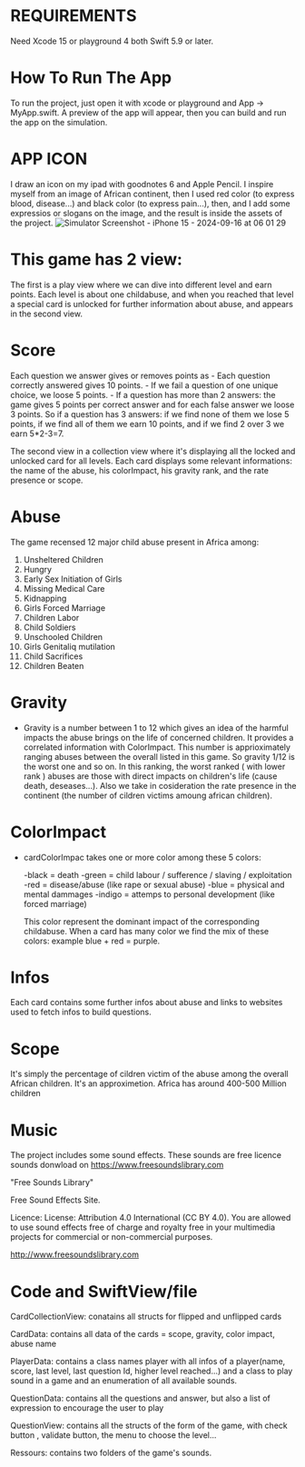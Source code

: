 # REQUIREMENTS

Need Xcode 15 or playground 4 both Swift 5.9 or later.


# How To Run The App

To run the project, just open it with xcode or playground and App -> MyApp.swift. A preview of the app will appear, then you can build and run the app on the simulation.

# APP ICON
  
I draw an icon on my ipad with goodnotes 6 and Apple Pencil. I inspire myself from an image of African continent, then I used red color (to express blood, disease...) and black color (to express pain...), then, and I add some expressios or slogans on the image, and the result is inside the assets of the project. 
![Simulator Screenshot - iPhone 15 - 2024-09-16 at 06 01 29](https://github.com/user-attachments/assets/5c84246f-bc02-4023-a7fc-057f7a38ac1a)


# This game has 2 view:

The first is a play view where we can dive into different level and earn points. Each level is about one childabuse, and when you reached that level
a special card is unlocked for further information about abuse, and appears in the second view.

# Score
Each question we answer gives or removes points as
    - Each question correctly answered gives 10 points.
    - If we fail a question of one unique choice, we loose 5 points.
    - If a question has more than 2 answers: the game gives 5 points per correct answer and  for each false answer we loose 3 points. So if a question has 3 
      answers: if we find none of them we lose 5 points, if we find all of them we earn 10 points, and if we find 2 over 3 we earn 5*2-3=7.
         
The second view in a collection view where it's displaying all the locked and unlocked card for all levels.
Each card displays some relevant informations: the name of the abuse, his colorImpact, his gravity rank, and the rate presence or scope.

# Abuse
The game recensed 12 major child abuse present in Africa among:

1)  Unsheltered Children
2)  Hungry
3)  Early Sex Initiation of Girls
4)  Missing Medical Care
5)  Kidnapping
6)  Girls Forced Marriage
7)  Children Labor
8)  Child Soldiers
9)  Unschooled Children
10) Girls Genitaliq mutilation
11) Child Sacrifices
12) Children Beaten

# Gravity
- Gravity is a number between 1 to 12 which gives an idea of the harmful impacts the abuse brings on the life of concerned children. It provides a correlated information with ColorImpact. This number is apprioximately ranging abuses between the overall listed in this game. So gravity 1/12 is the worst one and so on. In this ranking, the worst ranked ( with lower rank ) abuses are those with direct impacts on children's life (cause death, deseases...). Also we take in cosideration the rate presence in the continent (the number of cildren victims amoung african children).

# ColorImpact
- cardColorImpac takes one or more color among these 5 colors:

    -black = death
    -green = child labour / sufference / slaving / exploitation
    -red = disease/abuse (like rape or sexual abuse)
    -blue = physical and mental dammages
    -indigo = attemps to personal development (like forced marriage)
    
    This color represent the dominant impact of the corresponding childabuse.
    When a card has many color we find the mix of these colors: example blue + red =  purple.


# Infos
Each card contains some further infos about abuse and links to websites used to fetch infos to build questions.

# Scope

It's simply the percentage of cildren victim of the abuse among the overall African children. It's an approximetion. Africa has around 400-500 Million children


# Music

The project includes some sound effects. These sounds are free licence sounds donwload on https://www.freesoundslibrary.com

"Free Sounds Library"


Free Sound Effects Site.


Licence: License: Attribution 4.0 International (CC BY 4.0). You are allowed to use sound effects free of charge and royalty free in your multimedia projects for commercial or non-commercial purposes.


http://www.freesoundslibrary.com


# Code and SwiftView/file

CardCollectionView: conatains all structs for flipped and unflipped cards

CardData: contains all data of the cards = scope, gravity, color impact, abuse name

PlayerData:  contains a class names player with all infos of a player(name, score, last level, last question Id, higher level reached...) and a class to play sound in a game and an enumeration of all available sounds.

QuestionData: contains all the questions and answer, but also a list of expression to encourage the user to play

QuestionView: contains all the structs of the form of the game, with check button , validate button, the menu to choose the level...

Ressours: contains two folders of the game's sounds.
